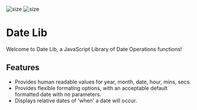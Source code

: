![size](https://img.shields.io/npm/v/@aevans1910/date_library)
![size](https://img.shields.io/bundlephobia/min/@aevans1910/date_library)

# Date Lib

Welcome to Date Lib, a JavaScript Library of Date Operations functions!

## Features
- Provides human readable values for year, month, date, hour, mins, secs.
- Provides flexible formating options, with an acceptable default formatted date with no parameters.
- Displays relative dates of 'when' a date will occur.